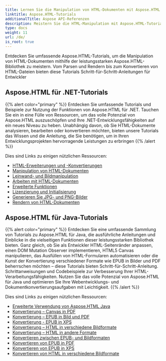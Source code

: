 ```yaml
---
title: Lernen Sie die Manipulation von HTML-Dokumenten mit Aspose.HTML
linktitle: Aspose.HTML-Tutorials
additionalTitle: Aspose API-Referenzen
description: Meistern Sie die HTML-Manipulation mit Aspose.HTML-Tutorials – vom Parsen bis zur Konvertierung, Schritt-für-Schritt-Anleitung für Entwickler.
type: docs
weight: 11
url: /de/
is_root: true
---
```


Entdecken Sie umfassende Aspose.HTML-Tutorials, um die Manipulation von HTML-Dokumenten mithilfe der leistungsstarken Aspose.HTML-Bibliothek zu meistern. Vom Parsen und Rendern bis zum Konvertieren von HTML-Dateien bieten diese Tutorials Schritt-für-Schritt-Anleitungen für Entwickler

## Aspose.HTML für .NET-Tutorials
{{% alert color="primary" %}}
Entdecken Sie umfassende Tutorials und Beispiele zur Nutzung der Funktionen von Aspose.HTML für .NET. Tauchen Sie ein in eine Fülle von Ressourcen, um das volle Potenzial von Aspose.HTML auszuschöpfen und Ihre .NET-Entwicklungsfähigkeiten auf ein neues Niveau zu heben. Unabhängig davon, ob Sie HTML-Dokumente analysieren, bearbeiten oder konvertieren möchten, bieten unsere Tutorials das Wissen und die Anleitung, die Sie benötigen, um in Ihren Entwicklungsprojekten hervorragende Leistungen zu erbringen 
{{% /alert %}}

Dies sind Links zu einigen nützlichen Ressourcen:
 
- [HTML-Erweiterungen und -Konvertierungen](./net/html-extensions-and-conversions/)
- [Manipulation von HTML-Dokumenten](./net/html-document-manipulation/)
- [Leinwand- und Bildmanipulation](./net/canvas-and-image-manipulation/)
- [Arbeiten mit HTML-Dokumenten](./net/working-with-html-documents/)
- [Erweiterte Funktionen](./net/advanced-features/)
- [Lizenzierung und Initialisierung](./net/licensing-and-initialization/)
- [Generieren Sie JPG- und PNG-Bilder](./net/generate-jpg-and-png-images/)
- [Rendern von HTML-Dokumenten](./net/rendering-html-documents/)

## Aspose.HTML für Java-Tutorials
{{% alert color="primary" %}}
Entdecken Sie eine umfassende Sammlung von Tutorials zu Aspose.HTML für Java, die ausführliche Anleitungen und Einblicke in die vielseitigen Funktionen dieser leistungsstarken Bibliothek bieten. Ganz gleich, ob Sie als Entwickler HTML-Seitenränder anpassen, einen DOM Mutation Observer implementieren, HTML5 Canvas manipulieren, das Ausfüllen von HTML-Formularen automatisieren oder die Kunst der Konvertierung verschiedener Formate wie EPUB in Bilder und PDF beherrschen möchten – diese Tutorials bieten Schritt-für-Schritt-Anleitung. Schrittanweisungen und Codebeispiele zur Verbesserung Ihrer HTML-Verarbeitungsfähigkeiten. Nutzen Sie das volle Potenzial von Aspose.HTML für Java und optimieren Sie Ihre Webentwicklungs- und Dokumentkonvertierungsaufgaben mit Leichtigkeit. 
{{% /alert %}}

Dies sind Links zu einigen nützlichen Ressourcen:
 
- [Erweiterte Verwendung von Aspose.HTML Java](./java/advanced-usage/)
- [Konvertierung – Canvas in PDF](./java/conversion-canvas-to-pdf/)
- [Konvertierung – EPUB in Bild und PDF](./java/conversion-epub-to-image-and-pdf/)
- [Konvertierung - EPUB in XPS](./java/conversion-epub-to-xps/)
- [Konvertierung – HTML in verschiedene Bildformate](./java/conversion-html-to-various-image-formats/)
- [Konvertierung – HTML in andere Formate](./java/conversion-html-to-other-formats/)
- [Konvertieren zwischen EPUB- und Bildformaten](./java/converting-between-epub-and-image-formats/)
- [Konvertieren von EPUB in PDF](./java/converting-epub-to-pdf/)
- [Konvertieren von EPUB in XPS](./java/converting-epub-to-xps/)
- [Konvertieren von HTML in verschiedene Bildformate](./java/converting-html-to-various-image-formats/)